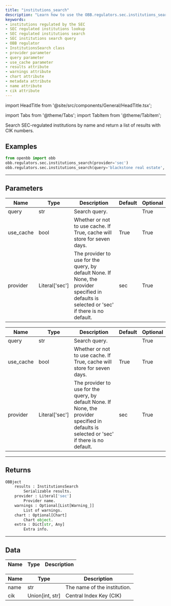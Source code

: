 ```yaml
---
title: "institutions_search"
description: "Learn how to use the OBB.regulators.sec.institutions_search() method  to look up institutions regulated by the SEC. This method allows you to search for  institutions based on various parameters such as the query and provider. It returns  a list of search results and provides additional attributes like warnings, chart,  and metadata. Explore the attributes like name and cik for more details on the institution."
keywords:
- institutions regulated by the SEC
- SEC regulated institutions lookup
- SEC regulated institutions search
- SEC institutions search query
- OBB regulator
- InstitutionsSearch class
- provider parameter
- query parameter
- use_cache parameter
- results attribute
- warnings attribute
- chart attribute
- metadata attribute
- name attribute
- cik attribute
---
```


import HeadTitle from '@site/src/components/General/HeadTitle.tsx';

<HeadTitle title="regulators/sec/institutions_search - Reference | OpenBB Platform Docs" />

<!-- markdownlint-disable MD012 MD031 MD033 -->

import Tabs from '@theme/Tabs';
import TabItem from '@theme/TabItem';

Search SEC-regulated institutions by name and return a list of results with CIK numbers.


Examples
--------

```python
from openbb import obb
obb.regulators.sec.institutions_search(provider='sec')
obb.regulators.sec.institutions_search(query='blackstone real estate', provider='sec')
```

---

## Parameters

<Tabs>

<TabItem value='standard' label='standard'>

| Name | Type | Description | Default | Optional |
| ---- | ---- | ----------- | ------- | -------- |
| query | str | Search query. |  | True |
| use_cache | bool | Whether or not to use cache. If True, cache will store for seven days. | True | True |
| provider | Literal['sec'] | The provider to use for the query, by default None. If None, the provider specified in defaults is selected or 'sec' if there is no default. | sec | True |
</TabItem>

<TabItem value='sec' label='sec'>

| Name | Type | Description | Default | Optional |
| ---- | ---- | ----------- | ------- | -------- |
| query | str | Search query. |  | True |
| use_cache | bool | Whether or not to use cache. If True, cache will store for seven days. | True | True |
| provider | Literal['sec'] | The provider to use for the query, by default None. If None, the provider specified in defaults is selected or 'sec' if there is no default. | sec | True |
</TabItem>

</Tabs>

---

## Returns

```python wordwrap
OBBject
    results : InstitutionsSearch
        Serializable results.
    provider : Literal['sec']
        Provider name.
    warnings : Optional[List[Warning_]]
        List of warnings.
    chart : Optional[Chart]
        Chart object.
    extra : Dict[str, Any]
        Extra info.

```

---

## Data

<Tabs>

<TabItem value='standard' label='standard'>

| Name | Type | Description |
| ---- | ---- | ----------- |

</TabItem>

<TabItem value='sec' label='sec'>

| Name | Type | Description |
| ---- | ---- | ----------- |
| name | str | The name of the institution. |
| cik | Union[int, str] | Central Index Key (CIK) |
</TabItem>

</Tabs>

